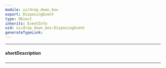 ```yaml
---
module: ui/drop_down_box
export: DisposingEvent
type: Object
inherits: EventInfo
uid: ui/drop_down_box:DisposingEvent
generateTypeLink: 
---
```

---
##### shortDescription
<!-- Description goes here -->

---
<!-- Description goes here -->
